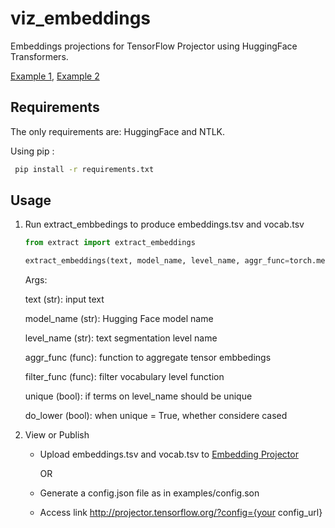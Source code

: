# viz_embeddings

Embeddings projections for TensorFlow Projector using HuggingFace Transformers. 

[Example 1](http://projector.tensorflow.org/?config=https://raw.githubusercontent.com/jubs12/viz_embeddings/master/examples/example%201/config.json), [Example 2](http://projector.tensorflow.org/?config=https://raw.githubusercontent.com/jubs12/viz_embeddings/master/examples/example%202/config.json)

## Requirements
The only requirements are: HuggingFace and NTLK.  

Using pip :

```bash
 pip install -r requirements.txt
```

## Usage
1. Run extract_embbedings to produce embeddings.tsv and vocab.tsv

    ``` python
    from extract import extract_embeddings
    
    extract_embeddings(text, model_name, level_name, aggr_func=torch.mean, filter_func=lambda x: len(x) >= 3, unique = True, doc_stride=1, do_lower=False)
    ```
    Args:
    
    text (str): input text
    
    model_name (str): Hugging Face model name
    
    level_name (str): text segmentation level name
    
    aggr_func (func): function to aggregate tensor embbedings
    
    filter_func (func): filter vocabulary level function
    
    unique (bool): if terms on level_name should be unique
    
    do_lower (bool): when unique = True, whether considere cased
  
 2. View or Publish 

     - Upload embeddings.tsv and vocab.tsv to [Embedding Projector](http://projector.tensorflow.org/)

       OR
     
     - Generate a config.json file as in examples/config.son

     
     - Access link http://projector.tensorflow.org/?config={your config_url}
